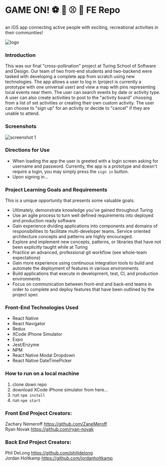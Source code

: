 # GAME ON! ⚽️ 🏀 ⚾️ 🎾 FE Repo
an iOS app connecting active people with exciting, recreational activities in their communities!

![logo](https://user-images.githubusercontent.com/53405028/79399821-97868a00-7f41-11ea-9f51-c88389a9d84d.png)

### Introduction
This was our final "cross-pollination" project at Turing School of Software and Design. Our team of two front-end students and two-backend were tasked with developing a complete app from scratch using new technologies. The app allows a user to log in (project is currently a prototype with one universal user) and view a map with pins representing local events near them. The user can search events by date or activity type. A user can also create activities to post to the "activity board" choosing from a list of set activities or creating their own custom activity. The user can choose to "sign up" for an activity or decide to "cancel" if they are unable to attend.

### Screenshots
![screenshot 1](https://user-images.githubusercontent.com/53405028/79399755-6ad27280-7f41-11ea-814f-d49263d31f45.png)

### Directions for Use
- When loading the app the user is greeted with a login screen asking for username and password. Currently, the app is a prototype and doesn't require a login, you may simply press the `sign in` button.
- Upon signing in...

### Project Learning Goals and Requirements
This is a unique opportunity that presents some valuable goals:
- Ultimately, demonstrate knowledge you’ve gained throughout Turing
- Use an agile process to turn well defined requirements into deployed and production ready software
- Gain experience dividing applications into components and domains of responsibilities to facilitate multi-developer teams. Service oriented architecture concepts and patterns are highly encouraged.
- Explore and implement new concepts, patterns, or libraries that have not been explicitly taught while at Turing
- Practice an advanced, professional git workflow (see whole-team expectations)
- Gain more experience using continuous integration tools to build and automate the deployment of features in various environments
- Build applications that execute in development, test, CI, and production environments
- Focus on communication between front-end and back-end teams in order to complete and deploy features that have been outlined by the project spec

### Front-End Technologies Used
- React Native
- React Navigator
- Redux
- XCode iPhone Simulator
- Expo
- Jest/Enzyme
- NPM
- React Native Modal Dropdown
- React Native DateTimePicker

### How to run on a local machine
1. clone down repo
2. download XCode iPhone simulator from here...
3. run `npm install`
4. run `npm start`

### Front End Project Creators:
Zachary Nemeroff https://github.com/ZaneMeroff<br>
Ryan Novak https://github.com/ryan-novak

### Back End Project Creators:
Phil DeLong https://github.com/philjdelong<br>
Jordan Holtkamp https://github.com/jordanholtkamp
